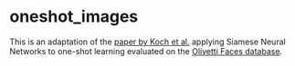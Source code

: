 # oneshot_images

This is an adaptation of the [paper by Koch et al.](https://www.cs.cmu.edu/~rsalakhu/papers/oneshot1.pdf) applying Siamese Neural Networks to one-shot learning evaluated on the [Olivetti Faces database](http://scikit-learn.org/stable/datasets/olivetti_faces.html).

